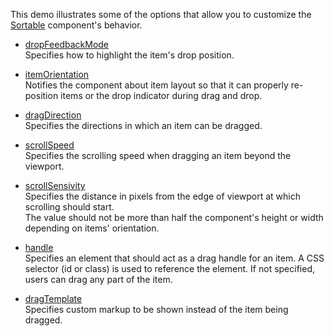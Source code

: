 This demo illustrates some of the options that allow you to customize the [Sortable](/Documentation/ApiReference/UI_Widgets/dxSortable/) component's behavior.

- [dropFeedbackMode](/Documentation/ApiReference/UI_Widgets/dxSortable/Configuration/#dropFeedbackMode)    
  Specifies how to highlight the item's drop position.

- [itemOrientation](/Documentation/ApiReference/UI_Widgets/dxSortable/Configuration/#itemOrientation)    
  Notifies the component about item layout so that it can properly re-position items or the drop indicator during drag and drop.

- [dragDirection](/Documentation/ApiReference/UI_Widgets/dxSortable/Configuration/#dragDirection)    
  Specifies the directions in which an item can be dragged.

- [scrollSpeed](/Documentation/ApiReference/UI_Widgets/dxSortable/Configuration/#scrollSpeed)    
  Specifies the scrolling speed when dragging an item beyond the viewport.

- [scrollSensivity](/Documentation/ApiReference/UI_Widgets/dxSortable/Configuration/#scrollSensitivity)    
  Specifies the distance in pixels from the edge of viewport at which scrolling should start.    
  The value should not be more than half the component's height or width depending on items' orientation.

- [handle](/Documentation/ApiReference/UI_Widgets/dxSortable/Configuration/#handle)    
  Specifies an element that should act as a drag handle for an item. A CSS selector (id or class) is used to reference the element. If not specified, users can drag any part of the item.
  
- [dragTemplate](/Documentation/ApiReference/UI_Widgets/dxSortable/Configuration/#dragTemplate)    
  Specifies custom markup to be shown instead of the item being dragged.